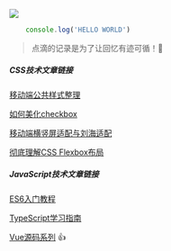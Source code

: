 


![](https://gimg2.baidu.com/image_search/src=http%3A%2F%2Fn.sinaimg.cn%2Fsinakd20200719ac%2F242%2Fw641h401%2F20200719%2F9df9-iwpcxks3710483.jpg&refer=http%3A%2F%2Fn.sinaimg.cn&app=2002&size=f9999,10000&q=a80&n=0&g=0n&fmt=jpeg)
```javascript
	console.log('HELLO WORLD')
```
> 点滴的记录是为了让回忆有迹可循！:smiling_face_with_three_hearts:


##### CSS技术文章链接

[移动端公共样式整理](https://juejin.cn/post/6990256017460166687) 

[如何美化checkbox](https://juejin.cn/post/7035650204829220877)

[移动端横竖屏适配与刘海适配](https://juejin.cn/post/7020210152410185742)

[彻底理解CSS Flexbox布局](https://juejin.cn/post/7004622232378966046)

##### JavaScript技术文章链接
[ES6入门教程](https://es6.ruanyifeng.com/)

[TypeScript学习指南](https://juejin.cn/post/7031787942691471396)

[Vue源码系列](https://vue-js.com/learn-vue/) :thumbsup: